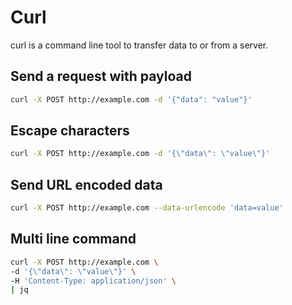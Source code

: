 # Curl

curl is a command line tool to transfer data to or from a server.

## Send a request with payload

```bash
curl -X POST http://example.com -d '{"data": "value"}'
```

## Escape characters

```bash
curl -X POST http://example.com -d '{\"data\": \"value\"}'
```

## Send URL encoded data

```bash
curl -X POST http://example.com --data-urlencode 'data=value'
```

## Multi line command

```bash
curl -X POST http://example.com \
-d '{\"data\": \"value\"}' \
-H 'Content-Type: application/json' \
| jq
```